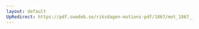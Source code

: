 ```yaml
---
layout: default
UpRedirect: https://pdf.swedeb.se/riksdagen-motions-pdf/1867/mot_1867__ak__00220.pdf
---
```

